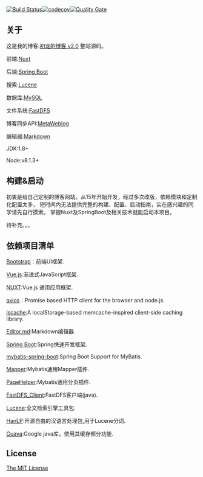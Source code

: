 [![Build Status](https://travis-ci.org/chulung/chulung.com.svg?branch=master)](https://travis-ci.org/chulung/chulung.com)[![codecov](https://codecov.io/gh/chulung/chulung.com/branch/master/graph/badge.svg)](https://codecov.io/gh/chulung/chulung.com)[![Quality Gate](https://sonarqube.com/api/badges/gate?key=com.chulung:web-service)](https://sonarqube.com/dashboard/index/com.chulung:web-service)


## 关于

这是我的博客:[初龙的博客 v2.0](https://chulung.com) 整站源码。

前端:[Nuxt](https://zh.nuxtjs.org/)

后端:[Spring Boot](http://projects.spring.io/spring-boot/)

搜索:[Lucene](https://lucene.apache.org/)

数据库:[MySQL](https://www.mysql.com/)

文件系统:[FastDFS](https://code.google.com/archive/p/fastdfs/)

博客同步API:[MetaWeblog](https://github.com/chulung/MetaCLblog)

编辑器:[Markdown](http://pandao.github.io/editor.md/)

JDK:1.8+

Node:v8.1.3+

## 构建&amp;启动

初衷是给自己定制的博客网站。从15年开始开发，经过多次改版，依赖模块和定制化配置太多，
短时间内无法提供完整的构建、配置、启动指南，实在感兴趣的同学请先自行摸索。
掌握Nuxt及SpringBoot及相关技术就能启动本项目。

待补充。。。

## 依赖项目清单
[Bootstrap](https://github.com/twbs/bootstrap)：前端UI框架.

[Vue.js](https://cn.vuejs.org/):渐进式JavaScript框架.

[NUXT](https://zh.nuxtjs.org/):Vue.js 通用应用框架.

[axios](https://github.com/mzabriskie/axios)：Promise based HTTP client for the browser and node.js.

[lscache](https://github.com/pamelafox/lscache):A localStorage-based memcache-inspired client-side caching library. 

[Editor.md](https://github.com/pandao/editor.md):Markdown编辑器.

[Spring Boot](http://projects.spring.io/spring-boot/):Spring快速开发框架.

[mybatis-spring-boot](http://www.mybatis.org/spring-boot-starter/):Spring Boot Support for MyBatis.

[Mapper](https://github.com/abel533/Mapper):Mybatis通用Mapper插件.

[PageHelper](https://github.com/pagehelper/Mybatis-PageHelper):Mybatis通用分页插件.

[FastDFS_Client](https://github.com/tobato/FastDFS_Client):FastDFS客户端(java).

[Lucene](https://lucene.apache.org/):全文检索引擎工具包.

[HanLP](http://hanlp.linrunsoft.com/):开源自由的汉语言处理包,用于Lucene分词.

[Guava](https://github.com/google/guava):Google java库，使用其缓存部分功能.

## License

[The MIT License](LICENSE)